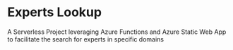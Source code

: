 # Experts Lookup
A Serverless Project leveraging Azure Functions and Azure Static Web App to facilitate the search for experts in specific domains


